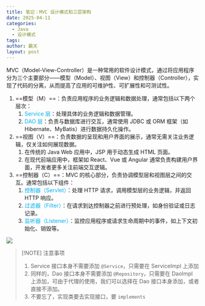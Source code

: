 ```yaml
---
title: 笔记：MVC 设计模式和三层架构
date: 2025-04-11
categories:
  - Java
  - 设计模式
tags: 
author: 霸天
layout: post
---
```

MVC（Model-View-Controller）是一种常用的软件设计模式，通过将应用程序分为三个主要部分——模型（Model）、视图（View）和控制器（Controller），实现了代码的分离，从而提高了应用的可维护性、可扩展性和可测试性。
1. ==模型（M）==：负责应用程序的业务逻辑和数据处理，通常包括以下两个层次：
    1. <font color="#00b0f0">Service 层</font>：处理具体的业务逻辑和数据管理。
    2. <font color="#00b0f0">DAO 层</font>：负责与数据库进行交互，通常使用 JDBC 或 ORM 框架（如 Hibernate、MyBatis）进行数据持久化操作。
2. ==视图（V）==：负责数据的呈现和用户界面的展示，通常无需关注业务逻辑，仅关注如何展现数据。
    1. 在传统的 Java Web 应用中，JSP 用于动态生成 HTML 页面。
    2. 在现代前端应用中，框架如 React、Vue 或 Angular 通常负责构建用户界面，开发者更多关注前端交互逻辑。
3. ==控制器（C）==：MVC 的核心部分，负责协调模型层和视图层之间的交互。通常包括以下组件：
    1. <font color="#00b0f0">控制器（Servlet）</font>：处理 HTTP 请求，调用模型层的业务逻辑，并返回 HTTP 响应。
    2. <font color="#00b0f0">过滤器（Filter）</font>：在请求到达控制器之前进行预处理，如身份验证或日志记录。
    3. <font color="#00b0f0">监听器（Listener）</font>：监控应用程序或请求生命周期中的事件，如上下文初始化、销毁等。

![](image-20250411213131995.png)

> [!NOTE] 注意事项
> 1. Service 接口本身不需要添加 `@Service`，只需要在 ServiceImpl 上添加
> 2. 同样的，Dao 接口本身不需要添加 `@Repository`，只需要在 DaoImpl 上添加，可由于代理的使用，我们可以选择在 Dao 接口本身添加，或者直接不添加。
> 3. 不要忘了，实现类要去实现接口，要 `implements`


















